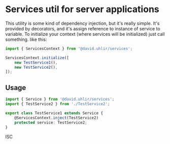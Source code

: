# Services util for server applications

This utility is some kind of dependency injection, but it's really simple.
It's provided by decorators, and it's assign reference to instance of service
to variable.
To initialize your context (where services will be initialized) just call something.
like this:

```ts
import { ServicesContext } from '@david.uhlir/services';

ServicesContext.initialize([
    new TestService1(),
    new TestService2(),
]);
```

## Usage

```ts
import { Service } from '@david.uhlir/services';
import { TestService2 } from './TestService2';

export class TestService1 extends Service {
    @ServicesContext.inject(TestService2)
    protected service: TestService2;
}
```

ISC